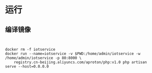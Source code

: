 
# 运行

## 编译镜像
```bash



```

```
docker rm -f iotservice
docker run --name=iotservice -v $PWD:/home/admin/iotservice -w /home/admin/iotservice -p 80:8000 \
    registry.cn-beijing.aliyuncs.com/aproton/php:v1.0 php artisan serve --host=0.0.0.0
```


